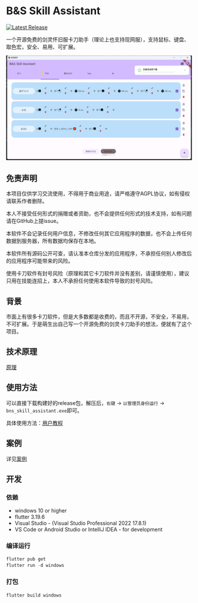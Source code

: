 # B&S Skill Assistant
[![Latest Release](https://img.shields.io/github/v/release/open-bns-neo/bns_skill_assistant)](https://github.com/open-bns-neo/bns_skill_assistant/releases/latest)

一个开源免费的剑灵怀旧服卡刀助手（理论上也支持现网服），支持鼠标、键盘、取色宏，安全、易用、可扩展。

![img](docs/imgs/home.png)

## 免责声明

本项目仅供学习交流使用，不得用于商业用途，请严格遵守AGPL协议，如有侵权请联系作者删除。

本人不接受任何形式的捐赠或者资助，也不会提供任何形式的技术支持，如有问题请在GitHub上提issue。

本软件不会记录任何用户信息，不修改任何其它应用程序的数据，也不会上传任何数据到服务器，所有数据均保存在本地。

本软件所有源码公开可查，请认准本仓库分发的应用程序，不承担任何别人修改后的应用程序可能带来的风险。

使用卡刀软件有封号风险（原理和其它卡刀软件并没有差别，请谨慎使用），建议只用在技能连招上，本人不承担任何使用本软件导致的封号风险。

## 背景

市面上有很多卡刀软件，但是大多数都是收费的，而且不开源，不安全，不易用，不可扩展。于是萌生出自己写一个开源免费的剑灵卡刀助手的想法，便就有了这个项目。

## 技术原理
[原理](docs/principles.md)

## 使用方法
可以直接下载构建好的release包，解压后，`右键` -> `以管理员身份运行` -> `bns_skill_assistant.exe`即可。

具体使用方法：[用户教程](docs/usage.md)

## 案例

详见[案例](docs/examples.md)

## 开发
### 依赖
- windows 10 or higher
- flutter 3.19.6
- Visual Studio - (Visual Studio Professional 2022 17.8.1)
- VS Code or Android Studio or IntelliJ IDEA - for development

### 编译运行
```powershell
flutter pub get
flutter run -d windows
```

### 打包
```powershell
flutter build windows
```